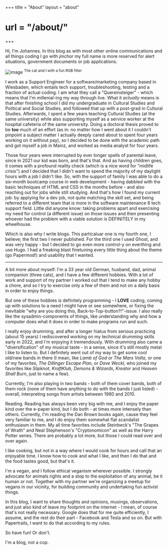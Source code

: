+++
title =  "About"
layout = "about"
# url = "/about/"
+++

Hi, I'm Johannes. In this blog as with most other online communications and all things coding I go with _jmchor_ my full name is more reserved for alert situations, government documents or job applications.

<div class="post-image">    <img src="/img/about.jpeg" alt="image">    <sup>The cat and I with a fun RGB filter</sup></div>

I work as a Support Engineer for a software/marketing company based in Wiesbaden, which entails tech support, troubleshooting, testing and a fraction of actual coding. I am what they call a "Quereinsteiger" - which means that I'm millenial-ing my way through live.
What it _actually_ means is that after finishing school I did my undergraduate in Cultural Studies and Political and Social Studies, and followed that up with a post-grad in Cultural Studies. Afterwards, I spent a few years teaching Cultural Studies (at the same university) while also supporting myself as a service worker at the hospital cafeteria of the same university. Doing a doctoral thesis proved to be **too** much of an effort (as in: no matter how I went about it I couldn't pinpoint a subject matter I actually deeply cared about to spent four years working on it without pay), so I decided to be done with the academic path and got myself a job in Mainz, and worked as media analyst for four years.

Those four years were interrupted by ever longer spells of parental leave, since in 2021 our kid was born, and that's that. And as having children goes, it comes with a profound reality check (which is a nice word for "midlife crisis") and I decided that I didn't want to spend the majority of my daylight hours with a job I didn't like. So, with the support of family I was able to do a six-month bootcamp course in web development - having dabbled with the basic techniques of HTML and CSS in the months before - and also reaching out for jobs while still studying. And that's how I found my current job: by applying for a dev job, not quite matching the skill set, and being referred to a different team that is more in the software maintenance 6 tech support field. Little did anyone know: taking problems apart and exercising my need for control (a different issue) on those issues and then presenting whoever had the problem with a viable solution is DEFINITELY in my wheelhouse.

Which is also why I write blogs. This particaluar one is my fourth one, I believe; the first two I never published. For the third one I used Ghost, and was very happy - but I decided to go even more control-y on everthing and use Hugo. I had a freaking blast finetuning every little thing about the theme (go Papermod!) and usability that I wanted.

-----

A bit more about myself: I'm a 33 year old German, husband, dad, animal companion (three cats), and I have a few different hobbies. With a lot of work and support of my partner I worked out that I tend to make any hobby a chore, and so I try to exercise only a few of them and not on a daily basis in order to enjoy things.

But one of these hobbies is definitely programming - I **LOVE** coding, coming up with solutions to a need I might have or see somewhere, or fixing the inevitable "why are you doing this, Back-to-Top-button?!"-issue. I also really like the sysadmin-components of things, like understanding why and how a computer does what it does in order to make programs run and such.

I really enjoy drumming, and after a longer hiatus from serious practicing (about 15 years) I rediscovered working on my technical drumming skills early in 2022, and I'm enjoying  it tremendously. With drumming also came a "diversification" of my musical taste - in a sense, since it's still mostly metal I like to listen to. But I definitely went out of my way to get some cool old/new bands in there (I mean, like _Lamb of God_ or _The Mars Volta_, or one of my favorites, _The Dillinger Escape Plan_, or _Dave Weckl,_ who joined my favorites like _Slipknot_, _KraftKlub_, _Demons & Wizards_, _Kreator_ and _Heaven Shall Burn_, just to name a few).

Currently, I'm also playing in _two_ bands - both of them cover bands, both of them rock (none of them have anything to do with the bands I just listed) - overall, interpreting songs from artists between 1980 and 2010.

Reading. Reading has always been very big with me, and I enjoy the paper kind over the e-paper kind, but I do both - at times more intensely than others. Currently, I'm reading the Dan Brown books again, cause they feel very familiar to me, and I do enjoy them somewhat flat scandalist enthusiasm in them. My all time favorites include Steinbeck's "The Grapes of Wrath" and Neal Stephenson's "Cryptonomicon" as well as the Harry Potter series. There are probably a lot more, but those I could read over and over again.

I like cooking, but not in a way where I would cook for hours and call that an enjoyable time. I know how to cook and what I like, and then I do that and the food tastes good, but that's it.

I'm a vegan, and I follow ethical veganism wherever possible. I strongly advocate for animals rights and a stop to the exploitation of any animal, be it human or not. Together with my partner we're organizing a meetup for vegans in our vicinity, for building community and undertaking fun activist things.

In this blog, I want to share thoughts and opinions, musings, observations, and just also kind of leave my footprint on the internet - I mean, of course that's not really necessary. Google does that for me quite efficiently, I assume, and the rest do their part - Facebook and Tesla and so on. But with Papertrails, I want to do that according to my rules.

So have fun! Or don't.

I'm a blog, not a cop.